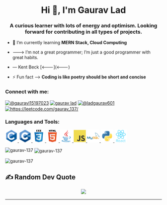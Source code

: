 <h1 align="center">Hi 👋, I'm Gaurav Lad</h1>
<h3 align="center">A curious learner with lots of energy and optimism. Looking forward for contributing in all types of projects.</h3>

- 🌱 I’m currently learning **MERN Stack, Cloud Computing**

- ---> I’m not a great programmer; I’m just a good programmer with great habits.
- ― Kent Beck [<---](<---)

- ⚡ Fun fact --> **Coding is like poetry should be short and concise**

<h3 align="left">Connect with me:</h3>
<p align="left">
<a href="https://twitter.com/@gauravl15197023" target="blank"><img align="center" src="https://raw.githubusercontent.com/rahuldkjain/github-profile-readme-generator/master/src/images/icons/Social/twitter.svg" alt="@gauravl15197023" height="30" width="40" /></a>
<a href="https://linkedin.com/in/gaurav lad" target="blank"><img align="center" src="https://raw.githubusercontent.com/rahuldkjain/github-profile-readme-generator/master/src/images/icons/Social/linked-in-alt.svg" alt="gaurav lad" height="30" width="40" /></a>
<a href="https://medium.com/@ladgaurav601" target="blank"><img align="center" src="https://raw.githubusercontent.com/rahuldkjain/github-profile-readme-generator/master/src/images/icons/Social/medium.svg" alt="@ladgaurav601" height="30" width="40" /></a>
<a href="https://www.leetcode.com/https://leetcode.com/gaurav_137/" target="blank"><img align="center" src="https://raw.githubusercontent.com/rahuldkjain/github-profile-readme-generator/master/src/images/icons/Social/leet-code.svg" alt="https://leetcode.com/gaurav_137/" height="30" width="40" /></a>
</p>

<h3 align="left">Languages and Tools:</h3>
<p align="left"> <a href="https://www.cprogramming.com/" target="_blank" rel="noreferrer"> <img src="https://raw.githubusercontent.com/devicons/devicon/master/icons/c/c-original.svg" alt="c" width="40" height="40"/> </a> <a href="https://www.w3schools.com/cpp/" target="_blank" rel="noreferrer"> <img src="https://raw.githubusercontent.com/devicons/devicon/master/icons/cplusplus/cplusplus-original.svg" alt="cplusplus" width="40" height="40"/> </a> <a href="https://www.w3schools.com/css/" target="_blank" rel="noreferrer"> <img src="https://raw.githubusercontent.com/devicons/devicon/master/icons/css3/css3-original-wordmark.svg" alt="css3" width="40" height="40"/> </a> <a href="https://www.w3.org/html/" target="_blank" rel="noreferrer"> <img src="https://raw.githubusercontent.com/devicons/devicon/master/icons/html5/html5-original-wordmark.svg" alt="html5" width="40" height="40"/> </a> <a href="https://www.java.com" target="_blank" rel="noreferrer"> <img src="https://raw.githubusercontent.com/devicons/devicon/master/icons/java/java-original.svg" alt="java" width="40" height="40"/> </a> <a href="https://developer.mozilla.org/en-US/docs/Web/JavaScript" target="_blank" rel="noreferrer"> <img src="https://raw.githubusercontent.com/devicons/devicon/master/icons/javascript/javascript-original.svg" alt="javascript" width="40" height="40"/> </a> <a href="https://www.mysql.com/" target="_blank" rel="noreferrer"> <img src="https://raw.githubusercontent.com/devicons/devicon/master/icons/mysql/mysql-original-wordmark.svg" alt="mysql" width="40" height="40"/> </a> <a href="https://www.python.org" target="_blank" rel="noreferrer"> <img src="https://raw.githubusercontent.com/devicons/devicon/master/icons/python/python-original.svg" alt="python" width="40" height="40"/> </a> <a href="https://reactjs.org/" target="_blank" rel="noreferrer"> <img src="https://raw.githubusercontent.com/devicons/devicon/master/icons/react/react-original-wordmark.svg" alt="react" width="40" height="40"/> </a> </p>

<p><img align="left" src="https://github-readme-stats.vercel.app/api/top-langs?username=gaurav-137&show_icons=true&theme=highcontrast&title_color=f5a3a3&text_color=f3eded&bg_color=0d0c0c&hide_border=true&locale=en&layout=compact" alt="gaurav-137" /></p>

<p>&nbsp;<img align="center" src="https://github-readme-stats.vercel.app/api?username=gaurav-137&show_icons=true&locale=en" alt="gaurav-137" /></p>

<p><img align="center" src="https://github-readme-streak-stats.herokuapp.com/?user=gaurav-137&theme=highcontrast" alt="gaurav-137" /></p>







## ✍️ Random Dev Quote
<div align="center">
<img class="img" src="https://quotes-github-readme.vercel.app/api?type=horizontal&theme=tokyonight" />
</div>

---
